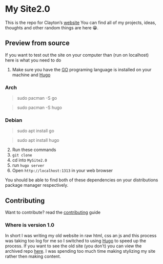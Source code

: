 # My Site2.0

This is the repo for Clayton’s [website](https://claytoneasley.org/)
You can find all of my projects, ideas, thoughts and other random things are here  😁.

## Preview from source

If you want to test out the site on your computer than (run on localhost) here is what you need to do

1. Make sure you have the [GO](https://go.dev/) programing language is installed on your  machine and [Hugo](https://gohugo.io/) 
   
### Arch
> sudo pacman -S go

> sudo pacman -S hugo

### Debian

> sudo apt install go

> sudo apt install hugo
 
2. Run these commands
3. `git clone`
4. cd into `MySite2.0`
5. run `hugo server`
6. Open `http://localhost:1313` in your web browser

You should be able to find both of these dependencies on your distributions package manager respectively.


## Contributing
Want to contribute? read the [contributing](/CONTRIBUTING.md) guide
 

### Where is version 1.0
In short I was writing my old website in raw html, css an js and this process was taking too log for me so I switched to using [Hugo](https://gohugo.io/) to speed up the process. If you want to see the old site (you don't) you can view the archived repo [here](https://github.com/clayton14/MySite). I was spending too much time making stylizing my site rather then making  content.